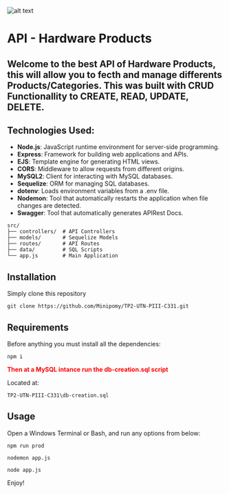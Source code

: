 ![alt text](./assets/utn_logo.svg "Logo")
# API - Hardware Products

## Welcome to the best API of Hardware Products, this will allow you to fecth and manage differents Products/Categories. This was built with CRUD Functionallity to CREATE, READ, UPDATE, DELETE. 

## Technologies Used:
- **Node.js**: JavaScript runtime environment for server-side programming.
- **Express**: Framework for building web applications and APIs.
- **EJS**: Template engine for generating HTML views.
- **CORS**: Middleware to allow requests from different origins.
- **MySQL2**: Client for interacting with MySQL databases.
- **Sequelize**: ORM for managing SQL databases.
- **dotenv**: Loads environment variables from a .env file.
- **Nodemon**: Tool that automatically restarts the application when file changes are detected.
- **Swagger**: Tool that automatically generates APIRest Docs.

```plaintext 
src/
├── controllers/  # API Controllers
├── models/       # Sequelize Models
├── routes/       # API Routes
├── data/         # SQL Scripts
└── app.js        # Main Application
```

## Installation

Simply clone this repository
```
git clone https://github.com/Minipomy/TP2-UTN-PIII-C331.git
```

## Requirements

Before anything you must install all the dependencies:

```
npm i
```

<span style="color: red"> **Then at a MySQL intance run the db-creation.sql script** </span>

Located at:
```
TP2-UTN-PIII-C331\db-creation.sql
```

## Usage

Open a Windows Terminal or Bash, and run any options from below:

```
npm run prod
```
```
nodemon app.js
```
```
node app.js
```

Enjoy!